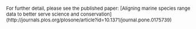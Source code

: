 </font>

<font size = 2>
For further detail, please see the published paper:
[Aligning marine species range data to better serve science and conservation](http://journals.plos.org/plosone/article?id=10.1371/journal.pone.0175739)
</font>
